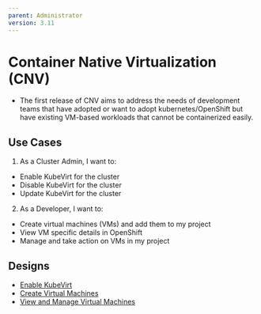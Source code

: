 ```yaml
---
parent: Administrator
version: 3.11
---
```


# Container Native Virtualization (CNV)
- The first release of CNV aims to address the needs of development teams that have adopted or want to adopt kubernetes/OpenShift but have existing VM-based workloads that cannot be containerized easily.

## Use Cases
1. As a Cluster Admin, I want to:
  - Enable KubeVirt for the cluster
  - Disable KubeVirt for the cluster
  - Update KubeVirt for the cluster
2. As a Developer, I want to:
  - Create virtual machines (VMs) and add them to my project
  - View VM specific details in OpenShift
  - Manage and take action on VMs in my project

## Designs
- [Enable KubeVirt](https://redhat.invisionapp.com/share/6AFQRI8K97S#/278079714_00)
- [Create Virtual Machines](https://redhat.invisionapp.com/share/6AFQRI8K97S#/278078802_03)
- [View and Manage Virtual Machines](https://redhat.invisionapp.com/share/PMK52XGFNQH#/300665462_No-Migration_Copy)
